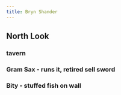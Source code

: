 ```yaml
---
title: Bryn Shander
---
```


## North Look

### tavern
### Gram Sax - runs it, retired sell sword
### Bity - stuffed fish on wall
##
